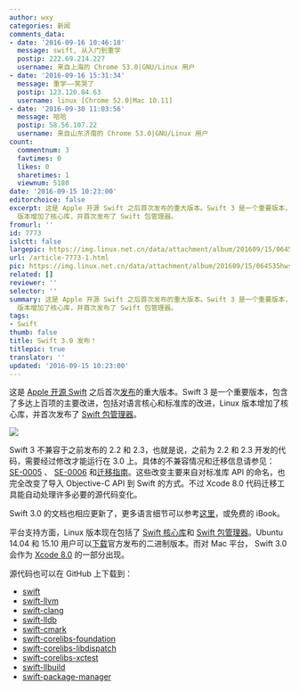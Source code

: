 ```yaml
---
author: wxy
categories: 新闻
comments_data:
- date: '2016-09-16 10:46:18'
  message: swift, 从入门到重学
  postip: 222.69.214.227
  username: 来自上海的 Chrome 53.0|GNU/Linux 用户
- date: '2016-09-16 15:31:34'
  message: 重学——笑哭了
  postip: 123.120.84.63
  username: linux [Chrome 52.0|Mac 10.11]
- date: '2016-09-30 11:03:56'
  message: 哈哈
  postip: 58.56.107.22
  username: 来自山东济南的 Chrome 53.0|GNU/Linux 用户
count:
  commentnum: 3
  favtimes: 0
  likes: 0
  sharetimes: 1
  viewnum: 5180
date: '2016-09-15 10:23:00'
editorchoice: false
excerpt: 这是 Apple 开源 Swift 之后首次发布的重大版本。Swift 3 是一个重要版本，包含了多达上百项的主要改进，包括对语言核心和标准库的改进，Linux
  版本增加了核心库，并首次发布了 Swift 包管理器。
fromurl: ''
id: 7773
islctt: false
largepic: https://img.linux.net.cn/data/attachment/album/201609/15/064535hws92mm990rwrw07.jpg
url: /article-7773-1.html
pic: https://img.linux.net.cn/data/attachment/album/201609/15/064535hws92mm990rwrw07.jpg.thumb.jpg
related: []
reviewer: ''
selector: ''
summary: 这是 Apple 开源 Swift 之后首次发布的重大版本。Swift 3 是一个重要版本，包含了多达上百项的主要改进，包括对语言核心和标准库的改进，Linux
  版本增加了核心库，并首次发布了 Swift 包管理器。
tags:
- Swift
thumb: false
title: Swift 3.0 发布！
titlepic: true
translator: ''
updated: '2016-09-15 10:23:00'
---
```


这是 [Apple 开源 Swift](/article-6689-1.html) 之后首次[发布](https://swift.org/blog/swift-3-0-released/)的重大版本。Swift 3 是一个重要版本，包含了多达上百项的主要改进，包括对语言核心和标准库的改进，Linux 版本增加了核心库，并首次发布了 [Swift 包管理器](https://swift.org/package-manager)。


![](/data/attachment/album/201609/15/064535hws92mm990rwrw07.jpg)


Swift 3 不兼容于之前发布的 2.2 和 2.3，也就是说，之前为 2.2 和 2.3 开发的代码，需要经过修改才能运行在 3.0 上。具体的不兼容情况和迁移信息请参见： [SE-0005](https://github.com/apple/swift-evolution/blob/master/proposals/0005-objective-c-name-translation.md) 、 [SE-0006](https://github.com/apple/swift-evolution/blob/master/proposals/0006-apply-api-guidelines-to-the-standard-library.md) 和[迁移指南](https://swift.org/migration-guide/)。这些改变主要来自对标准库 API 的命名，也完全改变了导入 Objective-C API 到 Swift 的方式。不过 Xcode 8.0 代码迁移工具能自动处理许多必要的源代码变化。


Swift 3.0 的文档也相应更新了，更多语言细节可以参考[这里](https://swift.org/documentation/#the-swift-programming-language)，或免费的 iBook。


平台支持方面，Linux 版本现在包括了 [Swift 核心库](https://swift.org/core-libraries/)和 [Swift 包管理器](https://swift.org/package-manager)。Ubuntu 14.04 和 15.10 用户可以[下载](https://swift.org/download/)官方发布的二进制版本。而对 Mac 平台， Swift 3.0 会作为 [Xcode 8.0](https://itunes.apple.com/app/xcode/id497799835) 的一部分出现。


源代码也可以在 GitHub 上下载到：


* [swift](https://github.com/apple/swift)
* [swift-llvm](https://github.com/apple/swift-llvm)
* [swift-clang](https://github.com/apple/swift-clang)
* [swift-lldb](https://github.com/apple/swift-lldb)
* [swift-cmark](https://github.com/apple/swift-cmark)
* [swift-corelibs-foundation](https://github.com/apple/swift-corelibs-foundation)
* [swift-corelibs-libdispatch](https://github.com/apple/swift-corelibs-libdispatch)
* [swift-corelibs-xctest](https://github.com/apple/swift-corelibs-xctest)
* [swift-llbuild](https://github.com/apple/swift-llbuild)
* [swift-package-manager](https://github.com/apple/swift-package-manager)